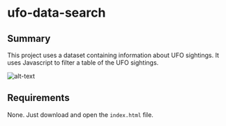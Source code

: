 # ufo-data-search

## Summary
This project uses a dataset containing information about UFO sightings. It uses Javascript to filter a table of the UFO sightings.

![alt-text](https://raw.githubusercontent.com/jonathanpiech/ufo-data-search/master/ufo1.png "Image of page")

## Requirements
None. Just download and open the `index.html` file.